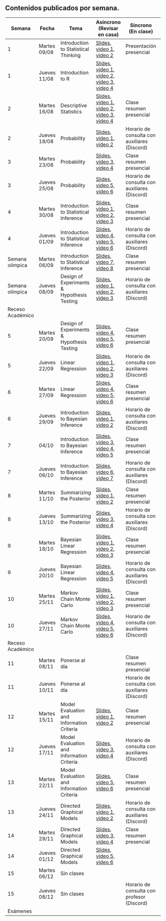 ## Contenidos publicados por semana.
| Semana | Fecha | Tema | Asíncrono (Revisar en casa) | Síncrono (En clase) | Evaluacion |
|---|---|---|---|---|---|
| 1 | Martes 09/08 | Introduction to Statistical Thinking | [Slides](https://github.com/dccuchile/CC6104/raw/master/slides/1_1_ST-intro.pdf), [video 1](https://youtu.be/X4SqJu6lExM), [video 2](https://youtu.be/YbiQU5TTBX4) | Presentación presencial |  |
| 1 | Jueves 11/08 | Introduction to R | [Slides](https://github.com/dccuchile/CC6104/raw/master/slides/1_2_ST-R.pdf), [video 1](https://youtu.be/MbeLD3hWWVo), [video 2](https://youtu.be/9W_eWCy86F4),  [video 3](https://youtu.be/QvFXSw2-1r4), [video 4](https://youtu.be/y4JY7klrbfQ) |  |  |
| 2 | Martes 16/08 | Descriptive Statistics | [Slides](https://github.com/dccuchile/CC6104/raw/master/slides/1_3_ST-explore.pdf), [video 1](https://youtu.be/kWNskZ8_98o), [video 2](https://youtu.be/_FJ8x9M4b1w),  [video 3](https://youtu.be/m7VBNZ2mYWI), [video 4](https://youtu.be/ylGMJ_aSQk0) | Clase resumen presencial |  |
| 2 | Jueves 18/08 | Probability | [Slides](https://github.com/dccuchile/CC6104/raw/master/slides/1_4_ST-prob.pdf), [video 1](https://youtu.be/R9AVYV73m1M), [video 2](https://youtu.be/zubh1jbRiKE) | Horario de consulta con auxiliares (Discord) | Tarea 1 |
| 3 | Martes 23/08 | Probability | [Slides](https://github.com/dccuchile/CC6104/raw/master/slides/1_4_ST-prob.pdf),  [video 3](https://youtu.be/uiwToagp0z4), [video 4](https://youtu.be/RlhN3t_VIyw) | Clase resumen presencial |  |
| 3 | Jueves 25/08 | Probability | [Slides](https://github.com/dccuchile/CC6104/raw/master/slides/1_4_ST-prob.pdf), [video 5](https://youtu.be/4kV1dBaeWVc), [video 6]( https://youtu.be/MGyXc70JdSk) | Horario de consulta con auxiliares (Discord) |  |
| 4 | Martes 30/08 | Introduction to Statistical Inference | [Slides](https://github.com/dccuchile/CC6104/raw/master/slides/2_1_ST-inference.pdf), [video 1](https://youtu.be/A0BAhO9_RSI), [video 2](https://youtu.be/6Io555e2stM),  [video 3](https://youtu.be/2-Q2f6zmTns) | Clase resumen presencial |  |
| 4 | Jueves 01/09 | Introduction to Statistical Inference | [Slides](https://github.com/dccuchile/CC6104/raw/master/slides/2_1_ST-inference.pdf), [video 4](https://youtu.be/Hp2A5EJoXbk), [video 5](https://youtu.be/M0Ag4bww7Q0), [video 6]( https://youtu.be/K7khgecup3I) | Horario de consulta con auxiliares (Discord) |  |
| Semana olímpica | Martes 06/09 | Introduction to Statistical Inference | [Slides](https://github.com/dccuchile/CC6104/raw/master/slides/2_1_ST-inference.pdf),  [video 7](https://youtu.be/uZ126Lh3L-k), [video 8]( https://youtu.be/kHSPx99nJ7g) | Clase resumen presencial | Tarea 2 |
| Semana olímpica | Jueves 08/09 | Design of Experiments & Hypothesis Testing | [Slides](https://github.com/dccuchile/CC6104/raw/master/slides/2_2_ST-hypothesis.pdf), [video 1](https://youtu.be/3MueyHnNNig), [video 2](https://youtu.be/JuyIrya23E0),  [video 3](https://youtu.be/OXTyG6DIvK4) | Horario de consulta con auxiliares (Discord) |  |
| Receso Académico |  |  |  |  |  |
| 5 | Martes 20/09 | Design of Experiments & Hypothesis Testing | [Slides](https://github.com/dccuchile/CC6104/raw/master/slides/2_2_ST-hypothesis.pdf), [video 4](https://youtu.be/95QeSwrNoLI), [video 5](https://youtu.be/ZCr3WCdc-54), [video 6](https://youtu.be/T6ZR0KoKhBQ) | Clase resumen presencial |  |
| 5 | Jueves 22/09 | Linear Regression | [Slides](https://github.com/dccuchile/CC6104/raw/master/slides/2_3_ST-regression.pdf), [video 1](https://youtu.be/ZLZXJPKH6tU), [video 2](https://youtu.be/mW7bHkJBcB4),  [video 3](https://youtu.be/SHa5Neb7bfg) | Horario de consulta con auxiliares (Discord) |  |
| 6 | Martes 27/09 | Linear Regression | [Slides](https://github.com/dccuchile/CC6104/raw/master/slides/2_3_ST-regression.pdf), [video 4](https://youtu.be/rCD_jofxecY), [video 5](https://youtu.be/ir4P_f3s44g), [video 6](https://youtu.be/wfNhJWHPOi8) | Clase resumen presencial |  |
| 6 | Jueves 29/09 | Introduction to Bayesian Inference | [Slides](https://github.com/dccuchile/CC6104/raw/master/slides/3_1_ST-bayesian.pdf),  [video 1](https://youtu.be/Gf2uuElPH0g), [video 2](https://youtu.be/5ZZ3PTPdZQw) | Horario de consulta con auxiliares (Discord) |  |
| 7 | 04/10 | Introduction to Bayesian Inference | [Slides](https://github.com/dccuchile/CC6104/raw/master/slides/3_1_ST-bayesian.pdf),  [video 3](https://youtu.be/d_jXwM_-5jc), [video 4](https://youtu.be/yZW1V3X4J94), [video 5](https://youtu.be/-fw0ktR7psM) | Clase resumen presencial | Tarea 3 |
| 7 | Jueves 06/10 | Introduction to Bayesian Inference         | [Slides](https://github.com/dccuchile/CC6104/raw/master/slides/3_1_ST-bayesian.pdf), [video 6](https://youtu.be/0oK9M82sw8Q), [video 7](https://youtu.be/u7Qdw5rDDDU) | Horario de consulta con auxiliares (Discord) |  |
| 8 | Martes 11/10 | Summarizing the Posterior | [Slides](https://github.com/dccuchile/CC6104/raw/master/slides/3_2_ST-posterior.pdf), [video 1](https://youtu.be/67o8wcZsgtk), [video 2](https://youtu.be/Xr8S1Uv_5GQ) | Clase resumen presencial |  |
| 8 | Jueves 13/10 | Summarizing the Posterior | [Slides](https://github.com/dccuchile/CC6104/raw/master/slides/3_2_ST-posterior.pdf),  [video 3](https://youtu.be/XJKyW4tYp_0), [video 4](https://youtu.be/OMipgV727wo) | Horario de consulta con auxiliares (Discord) |  |
| 9 | Martes 18/10 | Bayesian Linear Regression | [Slides](https://github.com/dccuchile/CC6104/raw/master/slides/3_3_ST-bayes_lin.pdf), [video 1](https://youtu.be/DrwhRshBVjM), [video 2](https://youtu.be/lgNMDCzTV9k),  [video 3](https://youtu.be/ajMucPrZDpU) | Clase resumen presencial | Tarea 4 |
| 9 | Jueves 20/10 | Bayesian Linear Regression | [Slides](https://github.com/dccuchile/CC6104/raw/master/slides/3_3_ST-bayes_lin.pdf), [video 4](https://youtu.be/YSGWWSUMPOk), [video 5](https://youtu.be/Ma9V8Nown9Q) | Horario de consulta con auxiliares (Discord) |  |
| 10 | Martes 25/11 | Markov Chain Monte Carlo | [Slides](https://github.com/dccuchile/CC6104/raw/master/slides/3_4_ST-MCMC.pdf),  [video 1](https://youtu.be/gsofPiPBIeU), [video 2](https://youtu.be/EJZWaph61p4),  [video 3](https://youtu.be/jfidS22imJM) | Clase resumen presencial |  |
| 10 | Jueves 27/11 | Markov Chain Monte Carlo | [Slides](https://github.com/dccuchile/CC6104/raw/master/slides/3_4_ST-MCMC.pdf), [video 4](https://youtu.be/kif9EG-sy2I), [video 5](https://youtu.be/iVgiowZvyZM), [video 6](https://youtu.be/r0BNqctisLg) | Horario de consulta con auxiliares (Discord) |  |
| Receso Académico |  |  |  |  |  |
| 11 | Martes 08/11 | Ponerse al día |  | Clase resumen presencial |  |
| 11 | Jueves 10/11 | Ponerse al día |  | Horario de consulta con auxiliares (Discord) |  |
| 12 | Martes 15/11 | Model Evaluation and Information Criteria | [Slides](https://github.com/dccuchile/CC6104/raw/master/slides/4_1_ST-eval.pdf), [video 1](https://youtu.be/HCCzwltLVCc), [video 2](https://youtu.be/twpZHZMmKgM) | Clase resumen presencial | Tarea 5 |
| 12 | Jueves 17/11 | Model Evaluation and Information Criteria | [Slides](https://github.com/dccuchile/CC6104/raw/master/slides/4_1_ST-eval.pdf),  [video 3](https://youtu.be/ny4SlO3rcTo), [video 4](https://youtu.be/6U7laePWt9M) | Horario de consulta con auxiliares (Discord) |  |
| 13 | Martes 22/11 | Model Evaluation and Information Criteria | [Slides](https://github.com/dccuchile/CC6104/raw/master/slides/4_2_ST-dag.pdf), [video 5](https://youtu.be/vE2VaK9tLV8), [video 6](https://youtu.be/wmBugs36H-4) | Clase resumen presencial |  |
| 13 | Jueves 24/11 | Directed Graphical Models | [Slides](https://github.com/dccuchile/CC6104/raw/master/slides/4_2_ST-dag.pdf),   [video 1](https://youtu.be/2jnj-7xpK0E), [video 2](https://youtu.be/GZf8uB37noU) | Horario de consulta con auxiliares (Discord) |  |
| 14 | Martes 29/11 | Directed Graphical Models | [Slides](https://github.com/dccuchile/CC6104/raw/master/slides/4_2_ST-dag.pdf),  [video 3](https://youtu.be/3EDdNLOrj_4), [video 4](https://youtu.be/cODS9GgepA4) | Clase resumen presencial |  |
| 14 | Jueves 01/12 | Directed Graphical Models | [Slides](https://github.com/dccuchile/CC6104/raw/master/slides/4_2_ST-dag.pdf), [video 5](https://youtu.be/JA8H-LjAatE), [video 6](https://youtu.be/YXf0wnzvCFM) |  |  |
| 15 | Martes 06/12 | Sin clases |  |  |  |
| 15 | Jueves 08/12 | Sin clases |  | Horario de consulta con profesor (Discord) |  |
| Exámenes |  |  |  |  |  |
